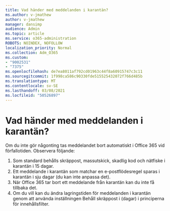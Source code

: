 ```yaml
---
title: Vad händer med meddelanden i karantän?
ms.author: v-jmathew
author: v-jmathew
manager: dansimp
audience: Admin
ms.topic: article
ms.service: o365-administration
ROBOTS: NOINDEX, NOFOLLOW
localization_priority: Normal
ms.collection: Adm_O365
ms.custom:
- "9002531"
- "7375"
ms.openlocfilehash: de7ea8011af792cd01963c44f8a60915747c3c11
ms.sourcegitcommit: 1f998ca586c90330fde515525432072f766d485b
ms.translationtype: MT
ms.contentlocale: sv-SE
ms.lasthandoff: 03/08/2021
ms.locfileid: "50526897"
---
```

# <a name="what-happens-to-quarantined-messages"></a>Vad händer med meddelanden i karantän?

Om du inte gör någonting tas meddelandet bort automatiskt i Office 365 vid förfallotiden. Observera följande:

1. Som standard behålls skräppost, massutskick, skadlig kod och nätfiske i karantän i 15 dagar.
2. Ett meddelande i karantän som matchar en e-postflödesregel sparas i karantän i sju dagar (du kan inte anpassa det).
3. När Office 365 tar bort ett meddelande från karantän kan du inte få tillbaka det.
4. Om du vill kan du ändra lagringstiden för meddelanden i karantän genom att använda inställningen Behåll skräppost i (dagar) i principerna för innehållsfilter.
